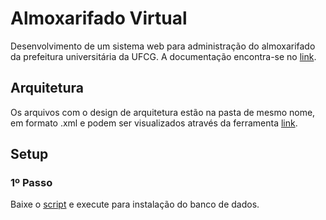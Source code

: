 # Almoxarifado Virtual

Desenvolvimento de um sistema web para administração do almoxarifado da prefeitura universitária da UFCG. 
A documentação encontra-se no [link](https://docs.google.com/document/d/18nQ2cuIIs-PgoCt-6JNp9HPHbzD-M1HATFQc4R1_-nM/edit#).

## Arquitetura
Os arquivos com o design de arquitetura estão na pasta de mesmo nome, em formato .xml e podem ser visualizados através da ferramenta [link](https://www.draw.io/).

## Setup

### 1º Passo
Baixe o [script](https://gist.githubusercontent.com/alessandroliafook/710821d1965bbf5a4217cc2eba029b96/raw/3e20e545e959b3286554814251213c3770419683/postgresql.sh) e execute para instalação do banco de dados.

